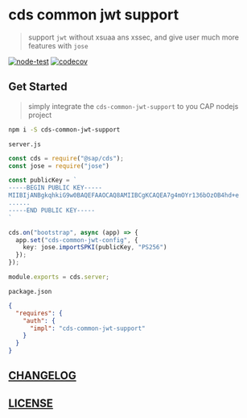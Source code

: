 # cds common jwt support

> support `jwt` without xsuaa ans xssec, and give user much more features with `jose`

[![node-test](https://github.com/Soontao/cds-common-jwt-support/actions/workflows/nodejs.yml/badge.svg)](https://github.com/Soontao/cds-common-jwt-support/actions/workflows/nodejs.yml)
[![codecov](https://codecov.io/gh/Soontao/cds-common-jwt-support/branch/main/graph/badge.svg?token=LKyd87mOZw)](https://codecov.io/gh/Soontao/cds-common-jwt-support)


## Get Started

> simply integrate the `cds-common-jwt-support` to you CAP nodejs project


```bash
npm i -S cds-common-jwt-support
```


`server.js`


```ts
const cds = require("@sap/cds");
const jose = require("jose")

const publicKey = `
-----BEGIN PUBLIC KEY-----
MIIBIjANBgkqhkiG9w0BAQEFAAOCAQ8AMIIBCgKCAQEA7g4mOYr136bOzOB4hd+e
......
-----END PUBLIC KEY-----
`

cds.on("bootstrap", async (app) => {
  app.set("cds-common-jwt-config", {
    key: jose.importSPKI(publicKey, "PS256")
  });
});

module.exports = cds.server;
```

`package.json`

```json
{
  "requires": {
    "auth": {
      "impl": "cds-common-jwt-support"
    }
  }
}
```

## [CHANGELOG](./CHANGELOG.md)

## [LICENSE](./LICENSE)
